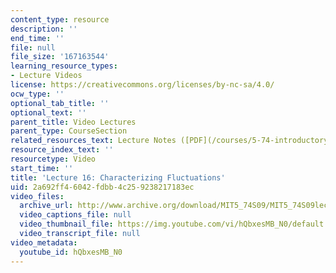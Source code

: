 ```yaml
---
content_type: resource
description: ''
end_time: ''
file: null
file_size: '167163544'
learning_resource_types:
- Lecture Videos
license: https://creativecommons.org/licenses/by-nc-sa/4.0/
ocw_type: ''
optional_tab_title: ''
optional_text: ''
parent_title: Video Lectures
parent_type: CourseSection
related_resources_text: Lecture Notes ([PDF](/courses/5-74-introductory-quantum-mechanics-ii-spring-2009/resources/mit5_74s09_lec16))
resource_index_text: ''
resourcetype: Video
start_time: ''
title: 'Lecture 16: Characterizing Fluctuations'
uid: 2a692ff4-6042-fdbb-4c25-9238217183ec
video_files:
  archive_url: http://www.archive.org/download/MIT5_74S09/MIT5_74S09lec16_300k.mp4
  video_captions_file: null
  video_thumbnail_file: https://img.youtube.com/vi/hQbxesMB_N0/default.jpg
  video_transcript_file: null
video_metadata:
  youtube_id: hQbxesMB_N0
---
```

